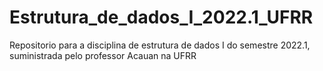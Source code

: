 # Estrutura_de_dados_I_2022.1_UFRR
Repositorio para a disciplina de estrutura de dados I do semestre 2022.1, suministrada pelo professor Acauan na UFRR
